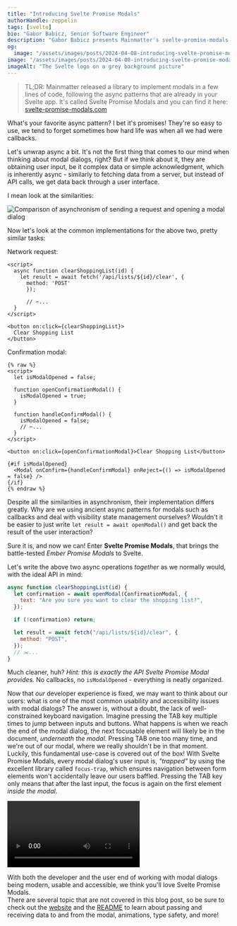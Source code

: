 ```yaml
---
title: "Introducing Svelte Promise Modals"
authorHandle: zeppelin
tags: [svelte]
bio: "Gabor Babicz, Senior Software Engineer"
description: "Gabor Babicz presents Mainmatter's svelte-promise-modals, a library to implement modals in a few lines of code, following the async patterns that are already in your Svelte app"
og:
  image: "/assets/images/posts/2024-04-08-introducing-svelte-promise-modals/og-image.png"
image: "/assets/images/posts/2024-04-08-introducing-svelte-promise-modals/header-visual.png"
imageAlt: "The Svelte logo on a grey background picture"
---
```


> TL;DR: Mainmatter released a library to implement modals in a few lines of code, following the async patterns that are already in your Svelte app. It's called Svelte Promise Modals and you can find it here: [svelte-promise-modals.com](https://svelte-promise-modals.com)

What's your favorite async pattern? I bet it's promises! They're so easy to use, we tend to forget sometimes how hard life was when all we had were callbacks.

Let's unwrap async a bit. It's not the first thing that comes to our mind when thinking about modal dialogs, right? But if we think about it, they are obtaining user input, be it complex data or simple acknowledgment, which is inherently async - similarly to fetching data from a server, but instead of API calls, we get data back through a user interface.

I mean look at the similarities:

![Comparison of asynchronism of sending a request and opening a modal dialog](/assets/images/posts/2024-04-08-introducing-svelte-promise-modals/async-comparison.png)

Now let's look at the common implementations for the above two, pretty similar tasks:

Network request:

```svelte
<script>
  async function clearShoppingList(id) {
    let result = await fetch('/api/lists/${id}/clear', {
      method: 'POST'
	  });

	  // ✂️...
  }
</script>

<button on:click={clearShoppingList}>
  Clear Shopping List
</button>
```

Confirmation modal:

<!-- prettier-ignore -->
```svelte
{% raw %}
<script>
  let isModalOpened = false;

  function openConfirmationModal() {
    isModalOpened = true;
  }

  function handleConfirmModal() {
    isModalOpened = false;
    // ✂️...
  }
</script>

<button on:click={openConfirmationModal}>Clear Shopping List</button>

{#if isModalOpened}
  <Modal onConfirm={handleConfirmModal} onReject={() => isModalOpened = false} />
{/if}
{% endraw %}
```

Despite all the similarities in asynchronism, their implementation differs greatly. Why are we using ancient async patterns for modals such as callbacks and deal with visibility state management ourselves? Wouldn't it be easier to just write `let result = await openModal()` and get back the result of the user interaction?

Sure it is, and now we can! Enter **Svelte Promise Modals**, that brings the battle-tested _Ember Promise Modals_ to Svelte.

Let's write the above two async operations _together_ as we normally would, with the ideal API in mind:

```js
async function clearShoppingList(id) {
  let confirmation = await openModal(ConfirmationModal, {
    text: "Are you sure you want to clear the shopping list?",
  });

  if (!confirmation) return;

  let result = await fetch("/api/lists/${id}/clear", {
    method: "POST",
  });
  // ✂️...
}
```

Much cleaner, huh? _Hint: this is exactly the API Svelte Promise Modal provides._ No callbacks, no `isModalOpened` - everything is neatly organized.

Now that _our_ developer experience is fixed, we may want to think about our users: what is one of the most common usability and accessibility issues with modal dialogs? The answer is, without a doubt, the lack of well-constrained keyboard navigation. Imagine pressing the TAB key multiple times to jump between inputs and buttons. What happens is when we reach the end of the modal dialog, the next focusable element will likely be in the document, _underneath the modal_. Pressing TAB one too many time, and we're out of our modal, where we really shouldn't be in that moment.  
Luckily, this fundamental use-case is covered out of the box! With Svelte Promise Modals, every modal dialog's user input is, _"trapped"_ by using the excellent library called `focus-trap`, which ensures navigation between form elements won't accidentally leave our users baffled. Pressing the TAB key only means that after the last input, the focus is again on the first element _inside the modal_.

![Video showing tab cycle of focusable elements inside a modal dialog](/assets/images/posts/2024-04-08-introducing-svelte-promise-modals/focus-cycle.mp4#video)

With both the developer and the user end of working with modal dialogs being modern, usable and accessible, we think you'll love Svelte Promise Modals.  
There are several topic that are not covered in this blog post, so be sure to check out the [website](https://svelte-promise-modals.com) and the [README](https://github.com/mainmatter/svelte-promise-modals?tab=readme-ov-file) to learn about passing and receiving data to and from the modal, animations, type safety, and more!
